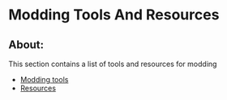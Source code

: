 # Modding Tools And Resources

## About:
This section contains a list of tools and resources for modding

- [Modding tools](modding-tools/modding-tools.md)
- [Resources](resources/index.html)